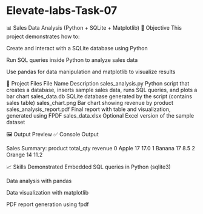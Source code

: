 # Elevate-labs-Task-07
📊 Sales Data Analysis (Python + SQLite + Matplotlib)
📌 Objective
This project demonstrates how to:

Create and interact with a SQLite database using Python

Run SQL queries inside Python to analyze sales data

Use pandas for data manipulation and matplotlib to visualize results


📁 Project Files
File Name	Description
sales_analysis.py	Python script that creates a database, inserts sample sales data, runs SQL queries, and plots a bar chart
sales_data.db	SQLite database generated by the script (contains sales table)
sales_chart.png	Bar chart showing revenue by product
sales_analysis_report.pdf	Final report with table and visualization, generated using FPDF
sales_data.xlsx	Optional Excel version of the sample dataset

🖼️ Output Preview
✅ Console Output

Sales Summary:
  product  total_qty  revenue
0   Apple         17     17.0
1  Banana         17      8.5
2  Orange         14     11.2

📈 Skills Demonstrated
Embedded SQL queries in Python (sqlite3)

Data analysis with pandas

Data visualization with matplotlib

PDF report generation using fpdf

